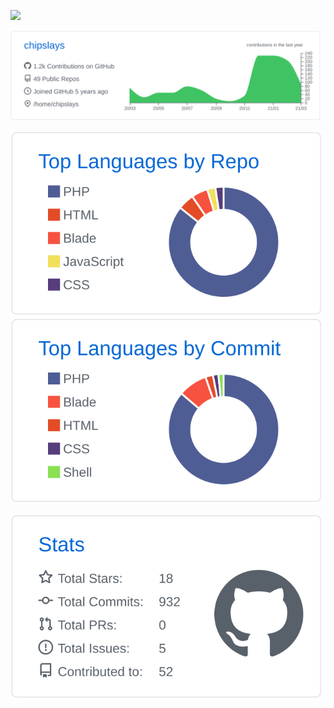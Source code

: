 ![](https://hit.yhype.me/github/profile?user_id=19103498)

[![](https://raw.githubusercontent.com/aethletic/aethletic/master/profile-summary-card-output/github/0-profile-details.svg)](https://github.com/vn7n24fzkq/github-profile-summary-cards)

[![](https://raw.githubusercontent.com/aethletic/aethletic/master/profile-summary-card-output/github/1-repos-per-language.svg)](https://github.com/vn7n24fzkq/github-profile-summary-cards) [![](https://raw.githubusercontent.com/aethletic/aethletic/master/profile-summary-card-output/github/2-most-commit-language.svg)](https://github.com/vn7n24fzkq/github-profile-summary-cards)

[![](https://raw.githubusercontent.com/aethletic/aethletic/master/profile-summary-card-output/github/3-stats.svg)](https://github.com/vn7n24fzkq/github-profile-summary-cards)
